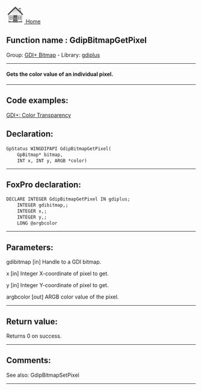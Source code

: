 [<img src="../../images/home.png"> Home ](https://github.com/VFPX/Win32API)  

## Function name : GdipBitmapGetPixel
Group: [GDI+ Bitmap](../../functions_group.md#GDIplus_Bitmap)  -  Library: [gdiplus](../../../libraries.md#gdiplus)  
***  


#### Gets the color value of an individual pixel.
***  


## Code examples:
[GDI+: Color Transparency](../../samples/sample_549.md)  

## Declaration:
```foxpro  
GpStatus WINGDIPAPI GdipBitmapGetPixel(
	GpBitmap* bitmap,
	INT x, INT y, ARGB *color)  
```  
***  


## FoxPro declaration:
```foxpro  
DECLARE INTEGER GdipBitmapGetPixel IN gdiplus;
	INTEGER gdibitmap,;
	INTEGER x,;
	INTEGER y,;
	LONG @argbcolor  
```  
***  


## Parameters:
gdibitmap
[in] Handle to a GDI bitmap.

x
[in] Integer X-coordinate of pixel to get.

y
[in] Integer Y-coordinate of pixel to get.

argbcolor
[out] ARGB color value of the pixel.  
***  


## Return value:
Returns 0 on success.  
***  


## Comments:
See also: GdipBitmapSetPixel   
  
***  

